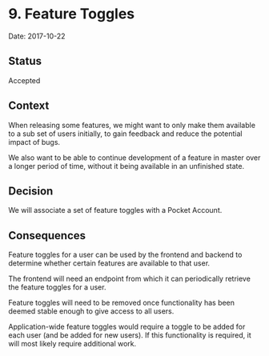 # 9. Feature Toggles

Date: 2017-10-22

## Status

Accepted

## Context

When releasing some features, we might want to only make them available to a sub set of users initially, to gain feedback and reduce the potential impact of bugs.

We also want to be able to continue development of a feature in master over a longer period of time, without it being available in an unfinished state.

## Decision

We will associate a set of feature toggles with a Pocket Account. 

## Consequences
Feature toggles for a user can be used by the frontend and backend to determine whether certain features are available to that user.

The frontend will need an endpoint from which it can periodically retrieve the feature toggles for a user.

Feature toggles will need to be removed once functionality has been deemed stable enough to give access to all users.

Application-wide feature toggles would require a toggle to be added for each user (and be added for new users). If this functionality is required,
it will most likely require additional work.